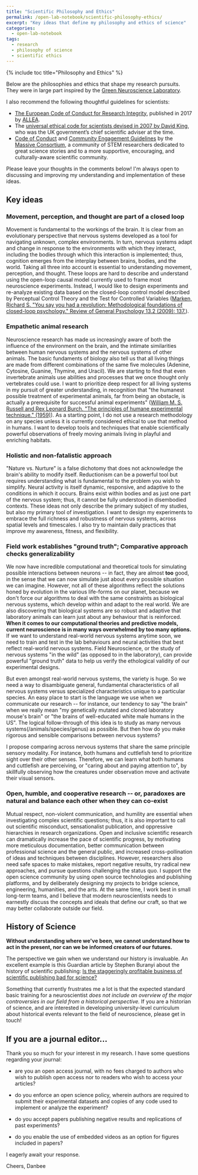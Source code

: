 ```yaml
---
title: "Scientific Philosophy and Ethics"
permalink: /open-lab-notebook/scientific-philosophy-ethics/
excerpt: "Key ideas that define my philosophy and ethics of science"
categories:
  - open-lab-notebook
tags:
  - research
  - philosophy of science
  - scientific ethics
---
```

{% include toc title="Philosophy and Ethics" %}

Below are the philosophies and ethics that shape my research pursuits. They were in large part inspired by the [Green Neuroscience Laboratory](http://greenneuro.org/principles/). 

I also recommend the following thoughtful guidelines for scientists: 
* [The European Code of Conduct for Research Integrity](https://www.allea.org/wp-content/uploads/2017/03/ALLEA-European-Code-of-Conduct-for-Research-Integrity-2017-1.pdf), published in 2017 by [ALLEA](https://www.allea.org).
* The [universal ethical code for scientists devised in 2007 by David King](http://webarchive.nationalarchives.gov.uk/20070603172611/http://www.dti.gov.uk/science/science-and-society/public_engagement/code/page28030.html), who was the UK government’s chief scientific adviser at the time.  
* [Code of Conduct](https://massivesci.com/consortium/resources/code-of-conduct/) and [Community Engagement Guidelines](https://massivesci.com/consortium/resources/community-engagement-guidelines/) by the [Massive Consortium](https://massivesci.com), a community of STEM researchers dedicated to great science stories and to a more supportive, encouraging, and culturally-aware scientific community. 

Please leave your thoughts in the comments below! I'm always open to discussing and improving my understanding and implementation of these ideas.  

## Key ideas

### Movement, perception, and thought are part of a closed loop

Movement is fundamental to the workings of the brain. It is clear from an evolutionary perspective that nervous systems developed as a tool for navigating unknown, complex environments. In turn, nervous systems adapt and change in response to the environments with which they interact, including the bodies through which this interaction is implemented; thus, cognition emerges from the interplay between brains, bodies, and the world. Taking all three into account is essential to understanding movement, perception, and thought. These loops are hard to describe and understand using the open-loop causal model currently used to frame most neuroscience experiments. Instead, I would like to design experiments and re-analyze existing data based on the closed-loop control model described by Perceptual Control Theory and the Test for Controlled Variables ([Marken, Richard S. "You say you had a revolution: Methodological foundations of closed-loop psychology." Review of General Psychology 13.2 (2009): 137.](https://www.researchgate.net/profile/Richard_Marken/publication/232499797_You_Say_You_Had_a_Revolution_Methodological_Foundations_of_Closed-Loop_Psychology/links/574da87108ae8bc5d15bce5f/You-Say-You-Had-a-Revolution-Methodological-Foundations-of-Closed-Loop-Psychology.pdf)).

### Empathetic animal research 

Neuroscience research has made us increasingly aware of both the influence of the environment on the brain, and the intimate similarities between human nervous systems and the nervous systems of other animals. The basic fundaments of biology also tell us that all living things are made from different combinations of the same five molecules (Adenine, Cytosine, Guanine, Thymine, and Uracil). We are starting to find that even invertebrate animals use abilities and processes that we once thought only vertebrates could use. I want to prioritize deep respect for all living systems in my pursuit of greater understanding, in recognition that "the humanest possible treatment of experimental animals, far from being an obstacle, is actually a prerequisite for successful animal experiments" ([William M. S. Russell and Rex Leonard Burch. "The principles of humane experimental technique." (1959)](http://altweb.jhsph.edu/pubs/books/humane_exp/het-toc)). As a starting point, I do not use a research methodology on any species unless it is currently considered ethical to use that method in humans. I want to develop tools and techniques that enable scientifically powerful observations of freely moving animals living in playful and enriching habitats. 

### Holistic and non-fatalistic approach

"Nature vs. Nurture" is a false dichotomy that does not acknowledge the brain's ability to modify itself. Reductionism can be a powerful tool but requires understanding what is fundamental to the problem you wish to simplify. Neural activity is itself dynamic, responsive, and adaptive to the conditions in which it occurs. Brains exist within bodies and as just one part of the nervous system; thus, it cannot be fully understood in disembodied contexts. These ideas not only describe the primary subject of my studies, but also my primary tool of investigation. I want to design my experiments to embrace the full richness and robustness of nervous systems, across spatial levels and timescales. I also try to maintain daily practices that improve my awareness, fitness, and flexibility. 

### Field work establishes "ground truth"; Comparative approach checks generalizability

We now have incredible computational and theoretical tools for simulating possible interactions between neurons -- in fact, they are almost **too** good, in the sense that we can now simulate just about every possible situation we can imagine. However, not all of these algorithms reflect the solutions honed by evolution in the various life-forms on our planet, because we don't force our algorithms to deal with the same constraints as biological nervous systems, which develop within and adapt to the real world. We are also discovering that biological systems are so robust and adaptive that laboratory animals can learn just about any behaviour that is reinforced. **When it comes to our computational theories and predictive models, current neuroscience is in many ways overwhelmed by too many options.** If we want to understand real-world nervous systems anytime soon, we need to train and test in the lab behaviours and neural activities that best reflect real-world nervous systems. Field Neuroscience, or the study of nervous systems "in the wild" (as opposed to in the laboratory), can provide powerful "ground truth" data to help us verify the ethological validity of our experimental designs. 

But even amongst real-world nervous systems, the variety is huge. So we need a way to disambiguate general, fundamental characteristics of all nervous systems versus specialized characteristics unique to a particular species. An easy place to start is the language we use when we communicate our research -- for instance, our tendency to say "the brain" when we really mean "my genetically mutated and cloned laboratory mouse's brain" or "the brains of well-educated white male humans in the US". The logical follow-through of this idea is to study as many nervous systems(/animals/species/genus) as possible. But then how do you make rigorous and sensible comparisons between nervous systems?

I propose comparing across nervous systems that share the same principle sensory modality. For instance, both humans and cuttlefish tend to prioritize sight over their other senses. Therefore, we can learn what both humans and cuttlefish are perceiving, or "caring about and paying attention to", by skillfully observing how the creatures under observation move and activate their visual sensors.

### Open, humble, and cooperative research -- or, paradoxes are natural and balance each other when they can co-exist

Mutual respect, non-violent communication, and humility are essential when investigating complex scientific questions; thus, it is also important to call out scientific misconduct, sensationalist publication, and oppressive hierarchies in research organizations. Open and inclusive scientific research can dramatically increase the pace of scientific progress, by motivating more meticulous documentation, better communication between professional science and the general public, and increased cross-pollination of ideas and techniques between disciplines. However, researchers also need safe spaces to make mistakes, report negative results, try radical new approaches, and pursue questions challenging the status quo. I support the open science community by using open source technologies and publishing platforms, and by deliberately designing my projects to bridge science, engineering, humanities, and the arts. At the same time, I work best in small long-term teams, and I believe that modern neuroscientists needs to earnestly discuss the concepts and ideals that define our craft, so that we may better collaborate outside our field. 

## History of Science

**Without understanding where we've been, we cannot understand how to act in the present, nor can we be informed creators of our futures.**

The perspective we gain when we understand our history is invaluable. An excellent example is this Guardian article by Stephen Buranyi about the history of scientific publishing: [Is the staggeringly profitable business of scientific publishing bad for science?](https://www.theguardian.com/science/2017/jun/27/profitable-business-scientific-publishing-bad-for-science)

Something that currently frustrates me a lot is that the expected standard basic training for a neuroscientist *does not include an overview of the major controversies in our field from a historical perspective.* If you are a historian of science, and are interested in developing university-level curriculum about historical events relevant to the field of neuroscience, please get in touch! 

## If you are a journal editor...

Thank you so much for your interest in my research. I have some questions regarding your journal:

 - are you an open access journal, with no fees charged to authors who wish to publish open access nor to readers who wish to access your articles?

 - do you enforce an open science policy, wherein authors are required to submit their experimental datasets and copies of any code used to implement or analyze the experiment?

 - do you accept papers publishing negative results and replications of past experiments?

 - do you enable the use of embedded videos as an option for figures included in papers?

I eagerly await your response.

Cheers,
Danbee
